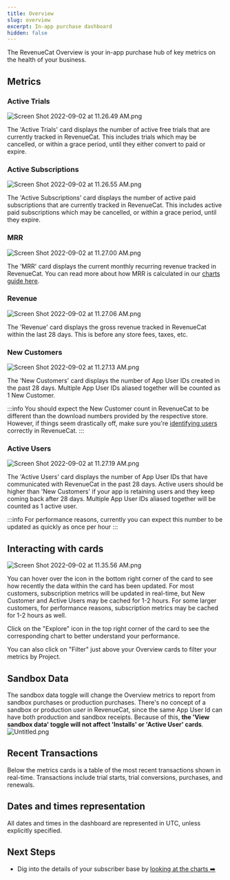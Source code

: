 ```yaml
---
title: Overview
slug: overview
excerpt: In-app purchase dashboard
hidden: false
---
```


The RevenueCat Overview is your in-app purchase hub of key metrics on the health of your business.

## Metrics

### Active Trials

![](/images/dc19304-Screen_Shot_2022-09-02_at_11.26.49_AM_6bf1457a83d44e44752bc7327b25fe5d.png "Screen Shot 2022-09-02 at 11.26.49 AM.png")

The 'Active Trials' card displays the number of active free trials that are currently tracked in RevenueCat. This includes trials which may be cancelled, or within a grace period, until they either convert to paid or expire.

### Active Subscriptions

![](/images/6bfe4ac-Screen_Shot_2022-09-02_at_11.26.55_AM_525a5c532920baea0dc9bc3dbcbafb3a.png "Screen Shot 2022-09-02 at 11.26.55 AM.png")

The 'Active Subscriptions' card displays the number of active paid subscriptions that are currently tracked in RevenueCat. This includes active paid subscriptions which may be cancelled, or within a grace period, until they expire.

### MRR

![](/images/6fef8bd-Screen_Shot_2022-09-02_at_11.27.00_AM_5401bc799d7430b00aa421c42d0f92d8.png "Screen Shot 2022-09-02 at 11.27.00 AM.png")

The 'MRR' card displays the current monthly recurring revenue tracked in RevenueCat. You can read more about how MRR is calculated in our [charts guide here](/dashboard-and-metrics/charts/monthly-recurring-revenue-mrr-chart).

### Revenue

![](/images/06b3330-Screen_Shot_2022-09-02_at_11.27.06_AM_03685f17ef1b21cf9728d3609c372c95.png "Screen Shot 2022-09-02 at 11.27.06 AM.png")

The 'Revenue' card displays the gross revenue tracked in RevenueCat within the last 28 days. This is before any store fees, taxes, etc.

### New Customers

![](/images/5373eb6-Screen_Shot_2022-09-02_at_11.27.13_AM_a972a6c07fcc4cc85a407a573715491b.png "Screen Shot 2022-09-02 at 11.27.13 AM.png")

The 'New Customers' card displays the number of App User IDs created in the past 28 days. Multiple App User IDs aliased together will be counted as 1 New Customer.

:::info
You should expect the New Customer count in RevenueCat to be different than the download numbers provided by the respective store. However, if things seem drastically off, make sure you're [identifying users](/customers/user-ids) correctly in RevenueCat.
:::

### Active Users

![](/images/adc3dbb-Screen_Shot_2022-09-02_at_11.27.19_AM_56f6958cc4d5a66fbfb78db317af99af.png "Screen Shot 2022-09-02 at 11.27.19 AM.png")

The 'Active Users' card displays the number of App User IDs that have communicated with RevenueCat in the past 28 days. Active users should be higher than 'New Customers' if your app is retaining users and they keep coming back after 28 days. Multiple App User IDs aliased together will be counted as 1 active user.

:::info
For performance reasons, currently you can expect this number to be updated as quickly as once per hour
:::

## Interacting with cards

![](/images/413de45-Screen_Shot_2022-09-02_at_11.35.56_AM_73b115e618bada7857555a79623def48.png "Screen Shot 2022-09-02 at 11.35.56 AM.png")

You can hover over the icon in the bottom right corner of the card to see how recently the data within the card has been updated. For most customers, subscription metrics will be updated in real-time, but New Customer and Active Users may be cached for 1-2 hours. For some larger customers, for performance reasons, subscription metrics may be cached for 1-2 hours as well.

Click on the "Explore" icon in the top right corner of the card to see the corresponding chart to better understand your performance.

You can also click on "Filter" just above your Overview cards to filter your metrics by Project.

## Sandbox Data

The sandbox data toggle will change the Overview metrics to report from sandbox purchases or production purchases. There's no concept of a sandbox or production _user_ in RevenueCat, since the same App User Id can have both production and sandbox receipts. Because of this, **the 'View sandbox data' toggle will not affect 'Installs' or 'Active User' cards**.
![](/images/7efaa56-Untitled_33bd2623085b6b0819921280852fd64f.png "Untitled.png")

## Recent Transactions

Below the metrics cards is a table of the most recent transactions shown in real-time. Transactions include trial starts, trial conversions, purchases, and renewals.

## Dates and times representation

All dates and times in the dashboard are represented in UTC, unless explicitly specified.

## Next Steps

- Dig into the details of your subscriber base by [looking at the charts ➡️](/dashboard-and-metrics/charts)
